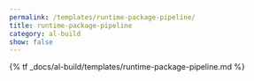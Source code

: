 ```yaml
---
permalink: /templates/runtime-package-pipeline/
title: runtime-package-pipeline
category: al-build
show: false
---
```


{% tf _docs/al-build/templates/runtime-package-pipeline.md %}
